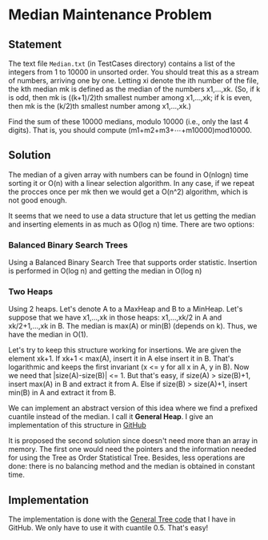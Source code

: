 # Median Maintenance Problem

## Statement

The text file `Median.txt` (in TestCases directory) contains a list of the integers from 1 to 10000 in unsorted order. You should treat this as a stream of numbers, arriving one by one. Letting xi denote the ith number of the file, the kth median mk is defined as the median of the numbers x1,…,xk. (So, if k is odd, then mk is ((k+1)/2)th smallest number among x1,…,xk; if k is even, then mk is the (k/2)th smallest number among x1,…,xk.)

Find the sum of these 10000 medians, modulo 10000 (i.e., only the last 4 digits). That is, you should compute (m1+m2+m3+⋯+m10000)mod10000. 

## Solution

The median of a given array with numbers can be found in O(nlogn) time sorting it or O(n) with a linear selection algorithm. In any case, if we repeat the procces once per mk then we would get a O(n^2) algorithm, which is not good enough.

It seems that we need to use a data structure that let us getting the median and inserting elements in as much as O(log n) time. There are two options:

### Balanced Binary Search Trees

Using a Balanced Binary Search Tree that supports order statistic. Insertion is performed in O(log n) and getting the median in O(log n)

### Two Heaps

Using 2 heaps. Let's denote A to a MaxHeap and B to a MinHeap. Let's suppose that we have x1,…,xk in those heaps: x1,…,xk/2 in A and xk/2+1,…,xk in B. The median is max(A) or min(B) (depends on k). Thus, we have the median in O(1).

Let's try to keep this structure working for insertions. We are given the element xk+1. If xk+1 < max(A), insert it in A else insert it in B. That's logarithmic and keeps the first invariant (x <= y for all x in A, y in B). Now we need that |size(A)-size(B)| <= 1. But that's easy, if size(A) > size(B)+1, insert max(A) in B and extract it from A. Else if size(B) > size(A)+1, insert min(B) in A and extract it from B. 

We can implement an abstract version of this idea where we find a prefixed cuantile instead of the median. I call it **General Heap**. I give an implementation of this structure in [GitHub](https://github.com/andreshp/Algorithms/tree/master/DataStructures/Heaps/GeneralHeap)

It is proposed the second solution since doesn't need more than an array in memory. The first one would need the pointers and the information needed for using the Tree as Order Statistical Tree. Besides, less operations are done: there is no balancing method and the median is obtained in constant time.

## Implementation

The implementation is done with the [General Tree code](https://github.com/andreshp/Algorithms/tree/master/DataStructures/Heaps/GeneralHeap) that I have in GitHub. We only have to use it with cuantile 0.5. That's easy!
 
